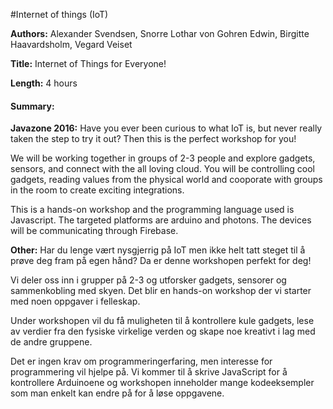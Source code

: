 #Internet of things (IoT)

**Authors:** Alexander Svendsen, Snorre Lothar von Gohren Edwin, Birgitte Haavardsholm, Vegard Veiset

**Title:** Internet of Things for Everyone!

**Length:** 4 hours

#### Summary:
**Javazone 2016:** Have you ever been curious to what IoT is, but never really taken the step to try it out? Then this is the perfect workshop for you!

We will be working together in groups of 2-3 people and explore gadgets, sensors, and connect with the all loving cloud. 
You will be controlling cool gadgets, reading values from the physical world and cooporate with groups in the room to create exciting integrations.

This is a hands-on workshop and the programming language used is Javascript. 
The targeted platforms are arduino and photons. The devices will be communicating through Firebase.

**Other:** Har du lenge vært nysgjerrig på IoT men ikke helt tatt steget til å prøve deg fram på egen hånd? 
Da er denne workshopen perfekt for deg! 

Vi deler oss inn i grupper på 2-3 og utforsker gadgets, sensorer og sammenkobling med skyen. 
Det blir en hands-on workshop der vi starter med noen oppgaver i felleskap. 

Under workshopen vil du få muligheten til å kontrollere kule gadgets, 
lese av verdier fra den fysiske virkelige verden og skape noe kreativt i lag med de andre gruppene.

Det er ingen krav om programmeringerfaring, men interesse for programmering vil hjelpe på. 
Vi kommer til å skrive JavaScript for å kontrollere Arduinoene og workshopen inneholder mange kodeeksempler 
som man enkelt kan endre på for å løse oppgavene.
